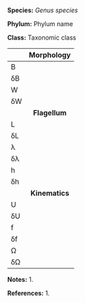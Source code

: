 **Species:** *Genus species*

**Phylum:** Phylum name

**Class:** Taxonomic class

|     | **Morphology** |
|:--- | :------------: |
| B   |  |
| δB  |  |
| W   |  |
| δW  |  |
|     | **Flagellum** |
| L   |  |
| δL  |  |
| λ   |  |
| δλ  |  |
| h   |  |
| δh  |  |
|     | **Kinematics** |
| U   |  |
| δU  |  |
| f   |  |
| δf  |  |
| Ω   |  |
| δΩ  |  |

**Notes:**
1.

**References:**
1.
